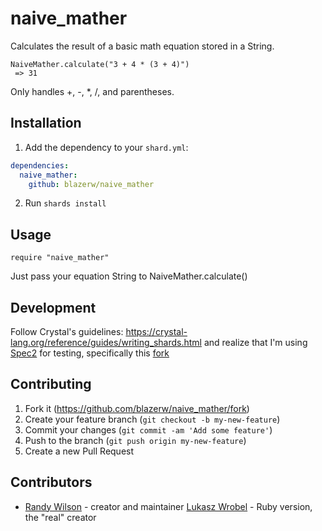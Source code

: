 # naive_mather

Calculates the result of a basic math equation stored
in a String.
```
NaiveMather.calculate("3 + 4 * (3 + 4)")
 => 31
```
Only handles +, -, *, /, and parentheses.

## Installation

1. Add the dependency to your `shard.yml`:
```yaml
dependencies:
  naive_mather:
    github: blazerw/naive_mather
```
2. Run `shards install`

## Usage

```crystal
require "naive_mather"
```

Just pass your equation String to NaiveMather.calculate()

## Development

Follow Crystal's guidelines: https://crystal-lang.org/reference/guides/writing_shards.html and realize that I'm using [Spec2](https://github.com/waterlink/spec2.cr) for testing, specifically this [fork](https://github.com/ThunderKey/spec2.cr)

## Contributing

1. Fork it (<https://github.com/blazerw/naive_mather/fork>)
2. Create your feature branch (`git checkout -b my-new-feature`)
3. Commit your changes (`git commit -am 'Add some feature'`)
4. Push to the branch (`git push origin my-new-feature`)
5. Create a new Pull Request

## Contributors

- [Randy Wilson](https://github.com/blazerw) - creator and maintainer
  [Lukasz Wrobel](https://lukaszwrobel.pl/) - Ruby version, the "real" creator
